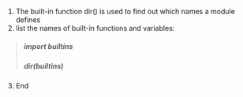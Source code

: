 1. The built-in function dir() is used to find out which names a module defines
2. list the names of built-in functions and variables: 
> ##### import builtins
> ##### dir(builtins)
3. End
